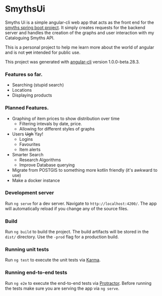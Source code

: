 # SmythsUi
Smyths Ui is a simple angular-cli web app that acts as the front end for the [smyths spring boot project](https://github.com/SimonFM/smyths). It simply creates requests for the backend server and handles the creation of the graphs and user interaction with my Cataloguing Smyths API.

This is a personal project to help me learn more about the world of angular and is not ~~yet~~ intended for public use.

This project was generated with [angular-cli](https://github.com/angular/angular-cli) version 1.0.0-beta.28.3.

### Features so far.
* Searching (stupid search)
* Locations 
* Displaying products

### Planned Features.
* Graphing of item prices to show distribution over time
  * Filtering intevals by date, price.
  * Allowing for different styles of graphs
* Users ~~Ugh~~ Yay!
  * Logins
  * Favourites
  * Item alerts
* Smarter Search
  * Research Algorithms
  * Improve Database querying
* Migrate from POSTGIS to something more kotlin friendly (it's awkward to use)
* Make a docker instance 

### Development server
Run `ng serve` for a dev server. Navigate to `http://localhost:4200/`. The app will automatically reload if you change any of the source files.

### Build

Run `ng build` to build the project. The build artifacts will be stored in the `dist/` directory. Use the `-prod` flag for a production build.

### Running unit tests

Run `ng test` to execute the unit tests via [Karma](https://karma-runner.github.io).

### Running end-to-end tests

Run `ng e2e` to execute the end-to-end tests via [Protractor](http://www.protractortest.org/).
Before running the tests make sure you are serving the app via `ng serve`.
